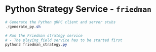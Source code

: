 # Python Strategy Service - `friedman`

```powershell
# Generate the Python gRPC client and server stubs
./generate_py.sh

# Run the Friedman strategy service
# - The playing_field service has to be started first
python3 friedman_strategy.py
```
